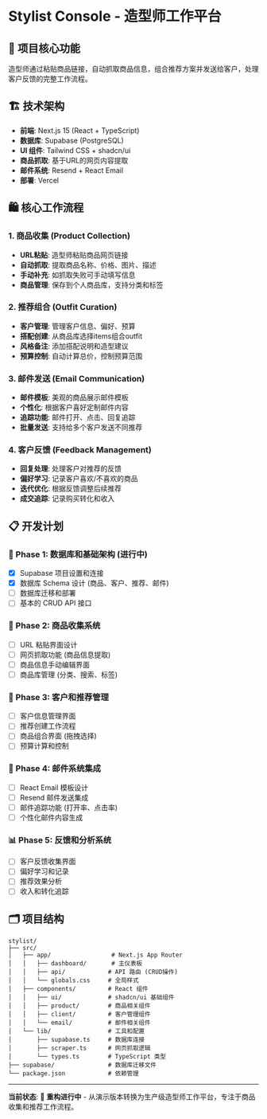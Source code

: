 # Stylist Console - 造型师工作平台

## 🎯 项目核心功能
造型师通过粘贴商品链接，自动抓取商品信息，组合推荐方案并发送给客户，处理客户反馈的完整工作流程。

## 🏗️ 技术架构
- **前端**: Next.js 15 (React + TypeScript)
- **数据库**: Supabase (PostgreSQL)
- **UI 组件**: Tailwind CSS + shadcn/ui
- **商品抓取**: 基于URL的网页内容提取
- **邮件系统**: Resend + React Email
- **部署**: Vercel

## 🛍️ 核心工作流程

### 1. 商品收集 (Product Collection)
- **URL粘贴**: 造型师粘贴商品网页链接
- **自动抓取**: 提取商品名称、价格、图片、描述
- **手动补充**: 如抓取失败可手动填写信息
- **商品管理**: 保存到个人商品库，支持分类和标签

### 2. 推荐组合 (Outfit Curation)
- **客户管理**: 管理客户信息、偏好、预算
- **搭配创建**: 从商品库选择items组合outfit
- **风格备注**: 添加搭配说明和造型建议
- **预算控制**: 自动计算总价，控制预算范围

### 3. 邮件发送 (Email Communication)
- **邮件模板**: 美观的商品展示邮件模板
- **个性化**: 根据客户喜好定制邮件内容
- **追踪功能**: 邮件打开、点击、回复追踪
- **批量发送**: 支持给多个客户发送不同推荐

### 4. 客户反馈 (Feedback Management)
- **回复处理**: 处理客户对推荐的反馈
- **偏好学习**: 记录客户喜欢/不喜欢的商品
- **迭代优化**: 根据反馈调整后续推荐
- **成交追踪**: 记录购买转化和收入

## 📋 开发计划

### 🔄 Phase 1: 数据库和基础架构 (进行中)
- [x] Supabase 项目设置和连接
- [x] 数据库 Schema 设计 (商品、客户、推荐、邮件)
- [ ] 数据库迁移和部署
- [ ] 基本的 CRUD API 接口

### 📝 Phase 2: 商品收集系统
- [ ] URL 粘贴界面设计
- [ ] 网页抓取功能 (商品信息提取)
- [ ] 商品信息手动编辑界面
- [ ] 商品库管理 (分类、搜索、标签)

### 👥 Phase 3: 客户和推荐管理
- [ ] 客户信息管理界面
- [ ] 推荐创建工作流程
- [ ] 商品组合界面 (拖拽选择)
- [ ] 预算计算和控制

### 📧 Phase 4: 邮件系统集成
- [ ] React Email 模板设计
- [ ] Resend 邮件发送集成
- [ ] 邮件追踪功能 (打开率、点击率)
- [ ] 个性化邮件内容生成

### 📊 Phase 5: 反馈和分析系统
- [ ] 客户反馈收集界面
- [ ] 偏好学习和记录
- [ ] 推荐效果分析
- [ ] 收入和转化追踪

## 🗂️ 项目结构

```
stylist/
├── src/
│   ├── app/                 # Next.js App Router
│   │   ├── dashboard/       # 主仪表板
│   │   ├── api/            # API 路由 (CRUD操作)
│   │   └── globals.css     # 全局样式
│   ├── components/         # React 组件
│   │   ├── ui/             # shadcn/ui 基础组件
│   │   ├── product/        # 商品相关组件
│   │   ├── client/         # 客户管理组件
│   │   └── email/          # 邮件相关组件
│   └── lib/                # 工具和配置
│       ├── supabase.ts     # 数据库连接
│       ├── scraper.ts      # 网页抓取逻辑
│       └── types.ts        # TypeScript 类型
├── supabase/               # 数据库迁移文件
└── package.json            # 依赖管理
```

---

**当前状态**: 🔄 **重构进行中** - 从演示版本转换为生产级造型师工作平台，专注于商品收集和推荐工作流程。
